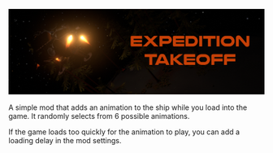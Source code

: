 ![Expedition Takeoff](banner.png)

A simple mod that adds an animation to the ship while you load into the game. It randomly selects from 6 possible animations.

If the game loads too quickly for the animation to play, you can add a loading delay in the mod settings.